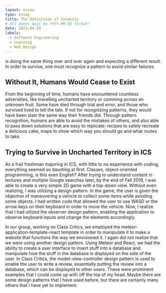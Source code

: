 ```yaml
---
layout: essay
type: essay
title: The Definition of Insanity
# All dates must be YYYY-MM-DD format!
date: 2021-04-29
labels:
  - Software Engineering
  - Learning
  - Web Design
---
```


is doing the same thing over and over again and expecting a different result. In order to survive, one must recognize a pattern to avoid similar failures.

## Without It, Humans Would Cease to Exist
From the beginning of time, humans have encountered countless adversities, like travelling uncharted territory or comming across an unknown fruit. Some have died through trial and error, and those who survived lived to tell the tale. If not for recognizing patterns, they would have been slain the same way their friends did. Through pattern recognition, humans are able to avoid the mistakes of others, and also able to pass down solutions that are easy to replicate: recipes to safely recreate a delicious cake, maps to show which way you should go and what routes to take. 

## Trying to Survive in Uncharted Territory in ICS
As a frail freshman majoring in ICS, with little to no experience with coding, everything seemed so daunting at first. Classes, object-oriented programming, is this even English? After trying to understand content in lectures and multiple Google searches later, by the end of Fall 2019, I was able to create a very simple 2D game with a top-down view. Without even realizing, I was utilizing a design pattern. In the game, the user is given the objective of maneuvering a vehicle to collect some items while avoiding some objects. I had written code that allowed the user to use WASD or the arrow keys on their keyboard in order to move the vehicle. Now, I realize that I had utilzed the observer design pattern, enabling the application to observe keyboard inputs and change the elements accordingly. 

In our group, working on Class Critics, we employed the meteor-application-template-react template in order to manipulate it to make a website that functions the way we envisioned it. I again did not realize that we were using another design pattern. Using Meteor and React, we had the ability to create a user interface to insert stuff into a database and manipulate how the stuff in the database is displayed on the side of the user. In Class Critics, the model-view-controller design pattern is used to enable the user to write a review, essentially putting the review into a database, which can be displayed to other users. 
These were prominent examples that I could come up with off the top of my head. Maybe there are some design patterns that I have used before, but there are certainly many others that I have yet to implement.
